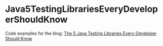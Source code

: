 # Java5TestingLibrariesEveryDeveloperShouldKnow
Code examples for the blog: [The 5 Java Testing Libraries Every Developer Should Know](https://martinpatsov.blogspot.com/2020/03/the-5-java-testing-libraries-every.html)
